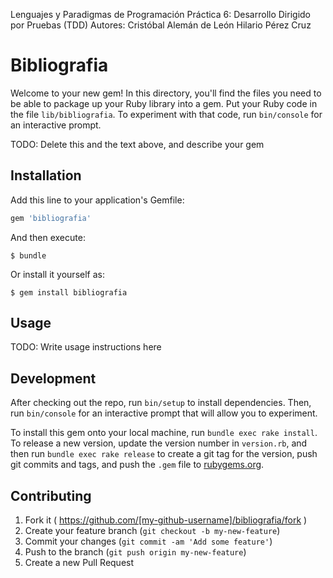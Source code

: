 Lenguajes y Paradigmas de Programación
Práctica 6: Desarrollo Dirigido por Pruebas (TDD)
Autores: Cristóbal Alemán de León
         Hilario Pérez Cruz

# Bibliografia

Welcome to your new gem! In this directory, you'll find the files you need to be able to package up your Ruby library into a gem. Put your Ruby code in the file `lib/bibliografia`. To experiment with that code, run `bin/console` for an interactive prompt.

TODO: Delete this and the text above, and describe your gem

## Installation

Add this line to your application's Gemfile:

```ruby
gem 'bibliografia'
```

And then execute:

    $ bundle

Or install it yourself as:

    $ gem install bibliografia

## Usage

TODO: Write usage instructions here

## Development

After checking out the repo, run `bin/setup` to install dependencies. Then, run `bin/console` for an interactive prompt that will allow you to experiment.

To install this gem onto your local machine, run `bundle exec rake install`. To release a new version, update the version number in `version.rb`, and then run `bundle exec rake release` to create a git tag for the version, push git commits and tags, and push the `.gem` file to [rubygems.org](https://rubygems.org).

## Contributing

1. Fork it ( https://github.com/[my-github-username]/bibliografia/fork )
2. Create your feature branch (`git checkout -b my-new-feature`)
3. Commit your changes (`git commit -am 'Add some feature'`)
4. Push to the branch (`git push origin my-new-feature`)
5. Create a new Pull Request
